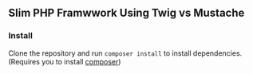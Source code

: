 ## Slim PHP Framwwork Using Twig vs Mustache

### Install

Clone the repository and run ```composer install``` to install dependencies. (Requires you to install [composer](https://getcomposer.org/))
